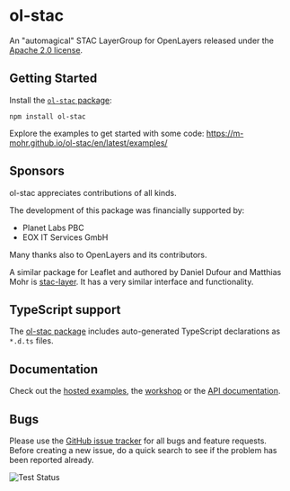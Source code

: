 # ol-stac

An "automagical" STAC LayerGroup for OpenLayers released under the [Apache 2.0 license](LICENSE.md).

## Getting Started

Install the [`ol-stac` package](https://www.npmjs.com/package/ol-stac):

```
npm install ol-stac
```

Explore the examples to get started with some code:
<https://m-mohr.github.io/ol-stac/en/latest/examples/>


## Sponsors

ol-stac appreciates contributions of all kinds.

The development of this package was financially supported by:
- Planet Labs PBC
- EOX IT Services GmbH

Many thanks also to OpenLayers and its contributors.

A similar package for Leaflet and authored by Daniel Dufour and Matthias Mohr is
[stac-layer](https://github.com/stac-utils/stac-layer).
It has a very similar interface and functionality.

## TypeScript support

The [ol-stac package](https://npmjs.com/package/ol-stac) includes auto-generated TypeScript declarations as `*.d.ts` files.

## Documentation

Check out the [hosted examples](https://m-mohr.github.io/ol-stac/en/latest/examples/), the [workshop](https://m-mohr.github.io/ol-stac/workshop/) or the [API documentation](https://m-mohr.github.io/ol-stac/en/latest/apidoc/).

## Bugs

Please use the [GitHub issue tracker](https://github.com/m-mohr/ol-stac/issues) for all bugs and feature requests. Before creating a new issue, do a quick search to see if the problem has been reported already.

![Test Status](https://github.com/openlayers/openlayers/workflows/Test/badge.svg)
